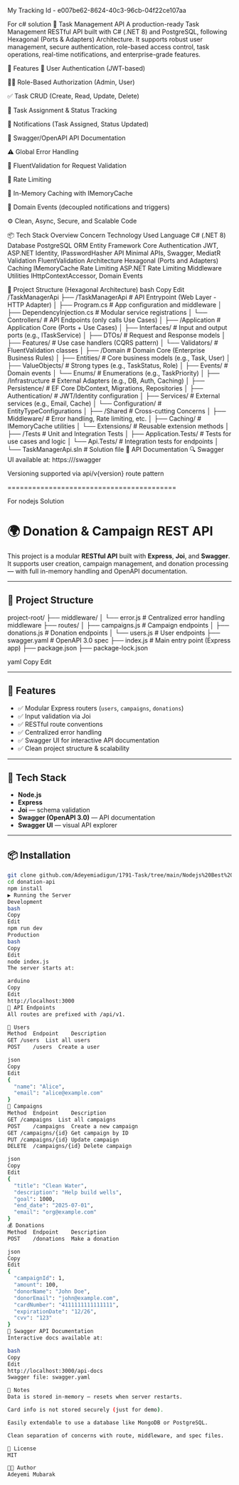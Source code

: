 My Tracking Id - e007be62-8624-40c3-96cb-04f22ce107aa

For c# solution
📝 Task Management API
A production-ready Task Management RESTful API built with C# (.NET 8) and PostgreSQL, following Hexagonal (Ports & Adapters) Architecture. It supports robust user management, secure authentication, role-based access control, task operations, real-time notifications, and enterprise-grade features.

🚀 Features
🔐 User Authentication (JWT-based)

🧑‍💼 Role-Based Authorization (Admin, User)

✅ Task CRUD (Create, Read, Update, Delete)

👥 Task Assignment & Status Tracking

🔔 Notifications (Task Assigned, Status Updated)

🧾 Swagger/OpenAPI API Documentation

⚠️ Global Error Handling

📏 FluentValidation for Request Validation

🚦 Rate Limiting

🧠 In-Memory Caching with IMemoryCache

📣 Domain Events (decoupled notifications and triggers)

⚙️ Clean, Async, Secure, and Scalable Code

📦 Tech Stack Overview
Concern	Technology Used
Language	C# (.NET 8)
Database	PostgreSQL
ORM	Entity Framework Core
Authentication	JWT, ASP.NET Identity, IPasswordHasher
API	Minimal APIs, Swagger, MediatR
Validation	FluentValidation
Architecture	Hexagonal (Ports and Adapters)
Caching	IMemoryCache
Rate Limiting	ASP.NET Rate Limiting Middleware
Utilities	IHttpContextAccessor, Domain Events

📁 Project Structure (Hexagonal Architecture)
bash
Copy
Edit
/TaskManagerApi
├── /TaskManagerApi              # API Entrypoint (Web Layer - HTTP Adapter)
│   ├── Program.cs               # App configuration and middleware
│   ├── DependencyInjection.cs   # Modular service registrations
│   └── Controllers/             # API Endpoints (only calls Use Cases)
│
├── /Application                 # Application Core (Ports + Use Cases)
│   ├── Interfaces/              # Input and output ports (e.g., ITaskService)
│   ├── DTOs/                    # Request and Response models
│   ├── Features/                # Use case handlers (CQRS pattern)
│   └── Validators/              # FluentValidation classes
│
├── /Domain                     # Domain Core (Enterprise Business Rules)
│   ├── Entities/                # Core business models (e.g., Task, User)
│   ├── ValueObjects/            # Strong types (e.g., TaskStatus, Role)
│   ├── Events/                  # Domain events
│   └── Enums/                   # Enumerations (e.g., TaskPriority)
│
├── /Infrastructure              # External Adapters (e.g., DB, Auth, Caching)
│   ├── Persistence/             # EF Core DbContext, Migrations, Repositories
│   ├── Authentication/          # JWT/Identity configuration
│   ├── Services/                # External services (e.g., Email, Cache)
│   └── Configuration/           # EntityTypeConfigurations
│
├── /Shared                      # Cross-cutting Concerns
│   ├── Middleware/              # Error handling, Rate limiting, etc.
│   ├── Caching/                 # IMemoryCache utilities
│   └── Extensions/              # Reusable extension methods
│
├── /Tests                       # Unit and Integration Tests
│   ├── Application.Tests/       # Tests for use cases and logic
│   └── Api.Tests/               # Integration tests for endpoints
│
└── TaskManagerApi.sln           # Solution file
📖 API Documentation
🔍 Swagger UI available at: https://<your-host>/swagger

Versioning supported via api/v{version} route pattern

=========================================

For nodejs Solution

# 🌍 Donation & Campaign REST API

This project is a modular **RESTful API** built with **Express**, **Joi**, and **Swagger**. It supports user creation, campaign management, and donation processing — with full in-memory handling and OpenAPI documentation.

---

## 📁 Project Structure

project-root/
├── middleware/
│ └── error.js # Centralized error handling middleware
├── routes/
│ ├── campaigns.js # Campaign endpoints
│ ├── donations.js # Donation endpoints
│ └── users.js # User endpoints
├── swagger.yaml # OpenAPI 3.0 spec
├── index.js # Main entry point (Express app)
├── package.json
├── package-lock.json

yaml
Copy
Edit

---

## 🚀 Features

- ✅ Modular Express routers (`users`, `campaigns`, `donations`)
- ✅ Input validation via Joi
- ✅ RESTful route conventions
- ✅ Centralized error handling
- ✅ Swagger UI for interactive API documentation
- ✅ Clean project structure & scalability

---

## 🔧 Tech Stack

- **Node.js**
- **Express**
- **Joi** — schema validation
- **Swagger (OpenAPI 3.0)** — API documentation
- **Swagger UI** — visual API explorer

---

## 📦 Installation

```bash
git clone github.com/Adeyemiadigun/1791-Task/tree/main/Nodejs%20Best%20Api%20Practices%20Solution
cd donation-api
npm install
▶️ Running the Server
Development
bash
Copy
Edit
npm run dev
Production
bash
Copy
Edit
node index.js
The server starts at:

arduino
Copy
Edit
http://localhost:3000
📮 API Endpoints
All routes are prefixed with /api/v1.

👤 Users
Method	Endpoint	Description
GET	/users	List all users
POST	/users	Create a user

json
Copy
Edit
{
  "name": "Alice",
  "email": "alice@example.com"
}
📢 Campaigns
Method	Endpoint	Description
GET	/campaigns	List all campaigns
POST	/campaigns	Create a new campaign
GET	/campaigns/{id}	Get campaign by ID
PUT	/campaigns/{id}	Update campaign
DELETE	/campaigns/{id}	Delete campaign

json
Copy
Edit
{
  "title": "Clean Water",
  "description": "Help build wells",
  "goal": 1000,
  "end_date": "2025-07-01",
  "email": "org@example.com"
}
💰 Donations
Method	Endpoint	Description
POST	/donations	Make a donation

json
Copy
Edit
{
  "campaignId": 1,
  "amount": 100,
  "donorName": "John Doe",
  "donorEmail": "john@example.com",
  "cardNumber": "4111111111111111",
  "expirationDate": "12/26",
  "cvv": "123"
}
🧪 Swagger API Documentation
Interactive docs available at:

bash
Copy
Edit
http://localhost:3000/api-docs
Swagger file: swagger.yaml

🧹 Notes
Data is stored in-memory — resets when server restarts.

Card info is not stored securely (just for demo).

Easily extendable to use a database like MongoDB or PostgreSQL.

Clean separation of concerns with route, middleware, and spec files.

📄 License
MIT

👨‍💻 Author
Adeyemi Mubarak
